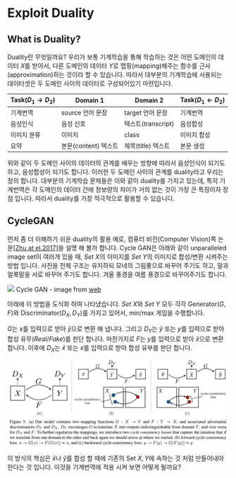 # Exploit Duality

## What is Duality?

Duality란 무엇일까요? 우리가 보통 기계학습을 통해 학습하는 것은 어떤 도메인의 데이터 $X$를 받아서, 다른 도메인의 데이터 $Y$로 맵핑(mapping)해주는 함수를 근사(approximation)하는 것이라 할 수 있습니다. 따라서 대부분의 기계학습에 사용되는 데이터셋은 두 도메인 사이의 데이터로 구성되어있기 마련입니다.

| Task($D_1 \rightarrow D_2$) | Domain 1 | Domain 2 | Task($D_1 \leftarrow D_2$) |
| --- | --- | --- | --- |
| 기계번역 | source 언어 문장 | target 언어 문장 | 기계번역 |
| 음성인식 | 음성 신호 | 텍스트(transcript) | 음성합성 |
| 이미지 분류 | 이미지 | class | 이미지 합성 |
| 요약 | 본문(content) 텍스트 | 제목(title) 텍스트 | 본문 생성 |

위와 같이 두 도메인 사이의 데이터의 관계를 배우는 방향에 따라서 음성인식이 되기도 하고, 음성합성이 되기도 합니다. 이러한 두 도메인 사이의 관계를 duality라고 우리는 정의 합니다. 대부분의 기계학습 문제들은 이와 같이 duality를 가지고 있는데, 특히 기계번역은 각 도메인의 데이터 간에 정보량의 차이가 거의 없는 것이 가장 큰 특징이자 장점 입니다. 따라서 duality를 가장 적극적으로 활용할 수 있습니다.

## CycleGAN

먼저 좀 더 이해하기 쉬운 duality의 활용 예로, 컴퓨터 비전(Computer Vision)쪽 논문[\[Zhu at el.2017\]](https://arxiv.org/pdf/1703.10593.pdf)을 설명 해 볼까 합니다. Cycle GAN은 아래와 같이 unparalleled image set이 여러개 있을 때, $Set~X$의 이미지를 $Set~Y$의 이미지로 합성/변환 시켜주는 방법 입니다. 사진을 전체 구조는 유지하되 모네의 그림풍으로 바꾸어 주기도 하고, 말과 얼룩말을 서로 바꾸어 주기도 합니다. 겨울 풍경을 여름 풍경으로 바꾸어주기도 합니다.

![](https://junyanz.github.io/CycleGAN/images/teaser.jpg)
Cycle GAN - image from [web](https://junyanz.github.io/CycleGAN/)

아래에 이 방법을 도식화 하여 나타냈습니다. $Set~X$와 $Set~Y$ 모두 각각 Generator($G, F$)와 Discriminator($D_X, D_Y$)를 가지고 있어서, min/max 게임을 수행합니다. 

$G$는 $x$를 입력으로 받아 $\hat{y}$으로 변환 해 냅니다. 그리고 $D_Y$는 $\hat{y}$ 또는 $y$를 입력으로 받아 합성 유무($Real/Fake$)를 판단 합니다. 마찬가지로 $F$는 $y$를 입력으로 받아 $\hat{x}$으로 변환 합니다. 이후에 $D_X$는 $\hat{x}$ 또는 $x$를 입력으로 받아 합성 유부를 판단 합니다.

![](./assets/rl-cycle-gan.png)

이 방식의 핵심은 $\hat{x}$나 $\hat{y}$를 합성 할 때에 기존의 Set $X, Y$에 속하는 것 처럼 만들어내야 한다는 것 입니다. 이것을 기계번역에 적용 시켜 보면 어떻게 될까요?
